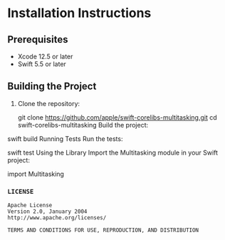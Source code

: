 # Installation Instructions

## Prerequisites
- Xcode 12.5 or later
- Swift 5.5 or later

## Building the Project
1. Clone the repository:

   git clone https://github.com/apple/swift-corelibs-multitasking.git
   cd swift-corelibs-multitasking
Build the project:

swift build
Running Tests
Run the tests:

swift test
Using the Library
Import the Multitasking module in your Swift project:

import Multitasking


### `LICENSE`
```plaintext
Apache License
Version 2.0, January 2004
http://www.apache.org/licenses/

TERMS AND CONDITIONS FOR USE, REPRODUCTION, AND DISTRIBUTION
